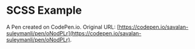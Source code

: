 # SCSS Example

A Pen created on CodePen.io. Original URL: [https://codepen.io/savalan-suleymanli/pen/oNodPLr](https://codepen.io/savalan-suleymanli/pen/oNodPLr).


